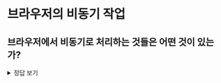 # 브라우저의 비동기 작업

## 브라우저에서 비동기로 처리하는 것들은 어떤 것이 있는가?

<details>
<summary>정답 보기</summary>

### Web APIs

- 타이머
  - setTimeout, setInterval, setImmediate
- HTTP 요청(XMLHttpRequest)
  - async 속성이 걸려있는 스크립트는 파일의 다운로드가 비동기로 된뒤 즉시 실행
  - defer 속성은 async와 같으나 파일 실행이 HTML 파싱이 완료된 다음에 실행
- DOM
  - 이벤트 핸들러
- console에 window 입력시 확인 가능한 브라우저 내장 객체
- Callback Queue
  - Task Queue, Microtask Queue, Animation Frames

> 크롬 웹 브라우저는 V8 JS 엔진이 탑제되어있다. V8엔진은 하나의 Heap, Stack만 가지고 있기 때문에 한번에 하나의 일 밖에 하지 못하는 싱글 스레드의 특징을 가진다.
이는 비동기적 업무 수행이 불가능함을 의미한다. V8엔진이 하지못하는 비동기는 브라우저의 Web APIs, Callback Queue, Event Loop를 통해 가능하다.
Web APIs의 비동기 메서드를 활용해서 그 결과를 Callback Queue에 쌓으면 Event Loop가 V8 엔진의 Stack이 비어진 시점에 Callback Queue에 존재하는 업무를 Stack에 쌓는다.
![web-browser](https://velog.velcdn.com/images/wlwl99/post/e40f3421-ae1f-4c49-9d4b-10ab22c79278/image.png)

</details>
